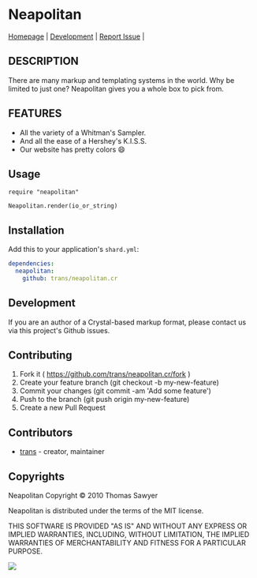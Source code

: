# Neapolitan

[Homepage](http://trans.github.com/neapolitan.cr/) |
[Development](http://github.com/trans/neapolitan.cr) |
[Report Issue](http://github.com/trans/neapolitan.cr/issues) |

## DESCRIPTION

There are many markup and templating systems in the
world. Why be limited to just one? Neapolitan gives
you a whole box to pick from.


## FEATURES

* All the variety of a Whitman's Sampler.
* And all the ease of a Hershey's K.I.S.S.
* Our website has pretty colors :smile:


## Usage


```crystal
require "neapolitan"

Neapolitan.render(io_or_string)
```


## Installation


Add this to your application's `shard.yml`:

```yaml
dependencies:
  neapolitan:
    github: trans/neapolitan.cr
```


## Development

If you are an author of a Crystal-based markup format, please contact us via
this project's Github issues.


## Contributing

1. Fork it ( https://github.com/trans/neapolitan.cr/fork )
2. Create your feature branch (git checkout -b my-new-feature)
3. Commit your changes (git commit -am 'Add some feature')
4. Push to the branch (git push origin my-new-feature)
5. Create a new Pull Request


## Contributors

- [trans](https://github.com/trans) - creator, maintainer


## Copyrights

Neapolitan Copyright &copy; 2010 Thomas Sawyer

Neapolitan is distributed under the terms of the MIT license.

THIS SOFTWARE IS PROVIDED "AS IS" AND WITHOUT ANY EXPRESS OR
IMPLIED WARRANTIES, INCLUDING, WITHOUT LIMITATION, THE IMPLIED
WARRANTIES OF MERCHANTABILITY AND FITNESS FOR A PARTICULAR
PURPOSE.


[<img src="http://travis-ci.org/trans/neapolitan.png" />](http://travis-ci.org/trans/neapolitan)



